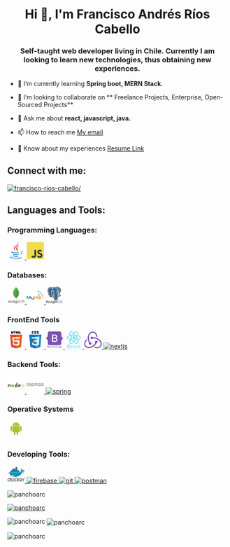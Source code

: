 <h1 align="center">Hi 👋, I'm Francisco Andrés Ríos Cabello</h1>
<h3 align="center">Self-taught web developer living in Chile. Currently I am looking to learn new technologies, thus obtaining new experiences.</h3>


- 🌱 I’m currently learning **Spring boot, MERN Stack.**

- 👯 I’m looking to collaborate on ** Freelance Projects, Enterprise, Open-Sourced Projects**

- 💬 Ask me about **react, javascript, java.**

- 📫 How to reach me [My email](mailto:francisco.rios.cabello@gmail.com)

- 📄 Know about my experiences [Resume Link](https://drive.google.com/file/d/1V_GGY1b-GwJ1H_bzB_BvCAOnujR7kyJu/view)

<h2 align="left">Connect with me:</h2>
<p align="left">

<a href="https://linkedin.com/in/francisco-rios-cabello/" target="blank">
<img align="center" src="https://raw.githubusercontent.com/rahuldkjain/github-profile-readme-generator/master/src/images/icons/Social/linked-in-alt.svg" alt="francisco-rios-cabello/" height="30" width="40" /></a>
</p>


<h2 align="left">Languages and Tools:</h2>


<h3 align="left">Programming Languages:  </h3>

<p align="left">
<a href="https://www.java.com" target="_blank"> 
<img src="https://raw.githubusercontent.com/devicons/devicon/master/icons/java/java-original.svg" alt="java" width="40" height="40"/>
</a>
<a href="https://developer.mozilla.org/en-US/docs/Web/JavaScript" target="_blank"> 
<img src="https://raw.githubusercontent.com/devicons/devicon/master/icons/javascript/javascript-original.svg" alt="javascript" width="40" height="40"/> 
</a>

</p>

<h3 align="left"> Databases: </h3>

<p align="left">

<a href="https://www.mongodb.com/" target="_blank"> 
<img src="https://raw.githubusercontent.com/devicons/devicon/master/icons/mongodb/mongodb-original-wordmark.svg" alt="mongodb" width="40" height="40"/> 
</a> 
<a href="https://www.mysql.com/" target="_blank"> 
<img src="https://raw.githubusercontent.com/devicons/devicon/master/icons/mysql/mysql-original-wordmark.svg" alt="mysql" width="40" height="40"/>
</a>
<a href="https://www.postgresql.org" target="_blank"> 
<img src="https://raw.githubusercontent.com/devicons/devicon/master/icons/postgresql/postgresql-original-wordmark.svg" alt="postgresql" width="40" height="40"/>
</a> 
</p>

<h3>FrontEnd Tools</h3>

<p align="left">

<a href="https://www.w3.org/html/" target="_blank"> 
<img src="https://raw.githubusercontent.com/devicons/devicon/master/icons/html5/html5-original-wordmark.svg" alt="html5" width="40" height="40"/> 
</a>
<a href="https://www.w3schools.com/css/" target="_blank"> 
<img src="https://raw.githubusercontent.com/devicons/devicon/master/icons/css3/css3-original-wordmark.svg" alt="css3" width="40" height="40"/> 
</a>
<a href="https://getbootstrap.com" target="_blank"> 
<img src="https://raw.githubusercontent.com/devicons/devicon/master/icons/bootstrap/bootstrap-plain-wordmark.svg" alt="bootstrap" width="40" height="40"/> 
</a>
<a href="https://reactjs.org/" target="_blank"> 
<img src="https://raw.githubusercontent.com/devicons/devicon/master/icons/react/react-original-wordmark.svg" alt="react" width="40" height="40"/>
</a>
<a href="https://redux.js.org" target="_blank"> 
<img src="https://raw.githubusercontent.com/devicons/devicon/master/icons/redux/redux-original.svg" alt="redux" width="40" height="40"/>
</a>
<a href="https://nextjs.org/" target="_blank"> 
<img src="https://cdn.worldvectorlogo.com/logos/nextjs-3.svg" alt="nextjs" width="40" height="40"/> 
</a>


</p>

<h3>Backend Tools:</h3>


<p align="left">

<a href="https://nodejs.org" target="_blank"> 
<img src="https://raw.githubusercontent.com/devicons/devicon/master/icons/nodejs/nodejs-original-wordmark.svg" alt="nodejs" width="40" height="40"/>
</a> 
<a href="https://expressjs.com" target="_blank"> 
<img src="https://raw.githubusercontent.com/devicons/devicon/master/icons/express/express-original-wordmark.svg" alt="express" width="40" height="40"/> 
</a>
 
<a href="https://spring.io/" target="_blank"> 
<img src="https://www.vectorlogo.zone/logos/springio/springio-icon.svg" alt="spring" width="40" height="40"/> 
</a>


</p>


<h3>Operative Systems </h3>

<p align="left">
<a href="https://developer.android.com" target="_blank"> <img src="https://raw.githubusercontent.com/devicons/devicon/master/icons/android/android-original-wordmark.svg" alt="android" width="40" height="40"/> 
</a>

</p>

<h3>Developing Tools: </h3>

<p align="left"> 

<a href="https://www.docker.com/" target="_blank"> 
<img src="https://raw.githubusercontent.com/devicons/devicon/master/icons/docker/docker-original-wordmark.svg" alt="docker" width="40" height="40"/> 
</a>
 <a href="https://firebase.google.com/" target="_blank"> 
 <img src="https://www.vectorlogo.zone/logos/firebase/firebase-icon.svg" alt="firebase" width="40" height="40"/> 
 </a> 

<a href="https://git-scm.com/" target="_blank"> 
<img src="https://www.vectorlogo.zone/logos/git-scm/git-scm-icon.svg" alt="git" width="40" height="40"/> 
</a>
<a href="https://postman.com" target="_blank"> 
<img src="https://www.vectorlogo.zone/logos/getpostman/getpostman-icon.svg" alt="postman" width="40" height="40"/>
</a>   
</p>


<p align="left"> <img src="https://komarev.com/ghpvc/?username=panchoarc&label=Profile%20views&color=143ac2&style=flat" alt="panchoarc" /> </p>
<p align="left"> <a href="https://github.com/ryo-ma/github-profile-trophy"><img src="https://github-profile-trophy.vercel.app/?username=panchoarc" alt="panchoarc" /></a> </p>
<p><img align="left" src="https://github-readme-stats.vercel.app/api/top-langs?username=panchoarc&show_icons=true&locale=en&layout=compact" alt="panchoarc" /></p>

<p>&nbsp;<img align="center" src="https://github-readme-stats.vercel.app/api?username=panchoarc&show_icons=true&locale=en" alt="panchoarc" /></p>

<p><img align="center" src="https://github-readme-streak-stats.herokuapp.com/?user=panchoarc&theme=dark" alt="panchoarc" /></p>

